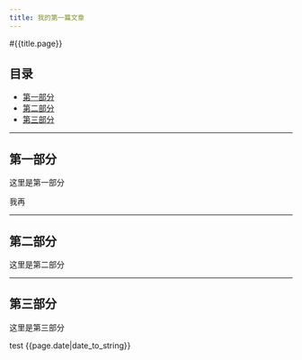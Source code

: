```yaml
---
title: 我的第一篇文章
---
```




#{{title.page}}

## 目录

+ [第一部分](#partI)
+ [第二部分](#partII)
+ [第三部分](#partIII)

------------------------

## 第一部分

这里是第一部分


我再

























------------------------

## 第二部分

这里是第二部分
































------------------------

## 第三部分

这里是第三部分

























test
{{page.date|date_to_string}}













